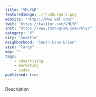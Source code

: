 ```yaml
---
title: "VMLY&R"
featuredImage: ./-hamburgers.png
website: "https://www.vml.com/"
twit: "https://twitter.com/VMLYR"
inst: "https://www.instagram.com/vmlyr"
category: "V"
city: "Seattle"
neighborhood: "South Lake Union"
size: "large"
map: ""
tags:
    - advertising
    - marketing
    - video
published: true
---
```


Description
